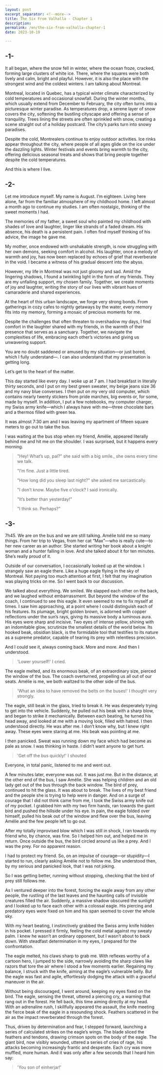 ```yaml
---
layout: post
excerpt_separator: <!--more-->
title: The Six From Valhalla - Chapter 1
description: 
permalink: /en/the-six-from-valhalla-chapter-1
date: 2023-10-19

---
```


## -1-

It all began, where the snow fell in winter, where the ocean froze, cracked, forming large clusters of white ice. There, where the squares were both lively and calm, bright and playful. However, it is also the place with the strongest wind and the coldest winters. I am talking about Montreal.

Montreal, located in Quebec, has a typical winter climate characterized by cold temperatures and occasional snowfall. During the winter months, which usually extend from December to February, the city often turns into a picturesque winter paradise. As temperatures drop, a serene layer of snow covers the city, softening the bustling cityscape and offering a sense of tranquility. Trees lining the streets are often sprinkled with snow, creating a scene straight out of a holiday postcard. The city’s parks turn into snowy paradises.

Despite the cold, Montrealers continue to enjoy outdoor activities. Ice rinks appear throughout the city, where people of all ages glide on the ice under the dazzling lights. Winter festivals and events bring warmth to the city, offering delicious seasonal treats and shows that bring people together despite the cold temperatures.

And this is where I live.

## -2-

Let me introduce myself. My name is August. I’m eighteen. Living here alone, far from the familiar atmosphere of my childhood home. I left almost a month ago to continue my studies. I am often nostalgic, thinking of the sweet moments I had.

The memories of my father, a sweet soul who painted my childhood with shades of love and laughter, linger like strands of a faded dream. His absence, his death is a persistent pain. I often find myself thinking of his advice, the image he gave me.

My mother, once endowed with unshakable strength, is now struggling with her own demons, seeking comfort in alcohol. His laughter, once a melody of warmth and joy, has now been replaced by echoes of grief that reverberate in the void. I became a witness of his gradual descent into the abyss.

However, my life in Montreal was not just gloomy and sad. Amid the lingering shadows, I found a twinkling light in the form of my friends. They are my unfailing support, my chosen family. Together, we create moments of joy and laughter, writing the story of our lives with vibrant hues of camaraderie and shared experiences.

At the heart of this urban landscape, we forge very strong bonds. From gatherings in cozy cafes to nightly getaways by the water, every memory fits into my memory, forming a mosaic of precious moments for me.

Despite the challenges that often threaten to overshadow my days, I find comfort in the laughter shared with my friends, in the warmth of their presence that serves as a sanctuary. Together, we navigate the complexities of life, embracing each other’s victories and giving us unwavering support.

You are no doubt saddened or amused by my situation—or just bored, which I fully understand—. I can also understand that my presentation is getting long.

Let’s get to the heart of the matter.

This day started like every day. I woke up at 7 am. I had breakfast in literally thirty seconds, and I put on my best green sweater, my beige jeans size 36 and my navy blue converses. I then put on my very old computer, which contains nearly twenty stickers from pride marches, big events or, for some, made by myself. In addition, I put a few notebooks, my computer charger, my Swiss army knife—which I always have with me—three chocolate bars and a thermos filled with green tea.

It was almost 7:30 am and I was leaving my apartment of fifteen square meters to go out to take the bus.

I was waiting at the bus stop when my friend, Amélie, appeared literally behind me and hit me on the shoulder. I was surprised, but it happens every morning.

> "Hey! What’s up, pal?" she said with a big smile., she owns every time we talk.
> 
> "I’m fine. Just a little tired.
> 
> "How long did you sleep last night?" she asked me sarcastically.
> 
> "I don’t know. Maybe five o'clock? I said ironically.
> 
> "It’s better than yesterday!"
> 
> "I think so. Perhaps?"

## -3-

7h45. We are on the bus and we are still talking. Amélie told me so many things. From her trip to Vegas, from her cat “Max”—who is really cute—to her new career as an author. She started writing her book about a knight woman and a hunter falling in love. And she talked about it for ten minutes. She’s really proud of it.

Outside of our conversation, I occasionally looked up at the window. I strangely saw an eagle there. Like a huge eagle flying in the sky of Montreal. Not paying too much attention at first, I felt that my imagination was playing tricks on me. So I went back to our discussion.

We talked about everything. We smiled. We slapped each other on the back, and we laughed without embarrassment. But beyond the window of the coach, I continued to see this eagle. It even seemed to me to fix myself at times. I saw him approaching, at a point where I could distinguish each of his features. Its plumage, bright golden brown, is adorned with copper reflections under the sun’s rays, giving its massive body a luminous aura. His eyes were sharp and incisive. Two eyes of intense yellow, shining with an indomitable glow, scrutinize the smallest details of the world below. Its hooked beak, obsidian black, is the formidable tool that testifies to its nature as a supreme predator, capable of tearing its prey with relentless precision.

And I could see it, always coming back. More and more. And then I understood.

> 'Lower yourself!' I cried.

The eagle melted, and its enormous beak, of an extraordinary
size, pierced the window of the bus. The coach overturned, propelling us all
out of our seats. Amélie is me, we both waltzed to the other side of the bus.

> 'What an idea to have removed the belts on the buses!' I
> thought very strongly.

The eagle, still beak in the glass, tried to break it. He was
desperately trying to get into the vehicle. Suddenly, he pulled out his beak
with a sharp blow, and began to strike it mechanically. Between each beating,
he turned his head away, and looked at me with a moving look, filled with
hatred. I then understood directly. He was after me. I don’t know why, but I
knew right away. These eyes were staring at me. His beak was pointing at me.

I then panicked. Sweat was running down my face which had
become as pale as snow. I was thinking in haste. I didn’t want anyone to get
hurt.

> 'Get off the bus quickly!' I shouted

Everyone, in total panic, listened to me and went out.

A few minutes later, everyone was out. It was just me. But in
the distance, at the other end of the bus, I saw Amélie. She was helping
children and an old lady get out of the bus through the back window. The bird
of prey, continued to hit the glass. It was about to break. The lives of my
best friend and the people she is trying to help were in danger. And on a surge
of courage that I did not think came from me, I took the Swiss army knife out
of my pocket. I grabbed him with my two firm hands, ran towards the giant bird
and pushed the hillside under his eye. In pain, the eagle folded over himself,
pulled his beak out of the window and flew over the bus, leaving Amélie and the
few people left to go out.

After my totally improvised blow which I was still in shock, I
ran towards my friend who, by chance, was fine. So I helped him out, and helped
me in return. Once outside the bus, the bird circled around us like a prey. And
I was the prey. For no apparent reason.

I had to protect my friend. So, on an impulse of courage—or
stupidity—I started to run, clearly asking Amélie not to follow me. She
understood then, by my serious and panicked look, that I was not joking.

So I was getting better, running without stopping, checking
that the bird of prey still follows me.

As I ventured deeper into the forest, forcing the eagle away
from any other people, the rustling of the last leaves and the haunting calls
of invisible creatures filled the air. Suddenly, a massive shadow obscured the
sunlight and I looked up to face each other with a colossal eagle. His piercing
and predatory eyes were fixed on him and his span seemed to cover the whole
sky.

With my heart beating, I instinctively grabbed the Swiss army
knife hidden in his pocket. I pressed it firmly, feeling the cold metal against
my sweaty palm. I knew he wasn’t an ordinary opponent, but I wasn’t about to
back down. With steadfast determination in my eyes, I prepared for the
confrontation.

The eagle melted, his claws sharp to grab me. With reflexes
worthy of a cartoon hero, I jumped to the side, narrowly avoiding the sharp
claws like razors that tore the air where I stood a few moments earlier.
Regaining my balance, I struck with the knife, aiming at the eagle’s vulnerable
belly. But the eagle was fast and agile, effortlessly dodging the attack with a
graceful maneuver in the air.

Without being discouraged, I went around, keeping my eyes
fixed on the bird. The eagle, sensing the threat, uttered a piercing cry, a
warning that rang out in the forest. He fell back, this time aiming directly at
my head. With an adrenaline rush, I skillfully appeared the assault, the knife
meeting the fierce beak of the eagle in a resounding shock. Feathers scattered
in the air as the impact reverberated through the forest.

Thus, driven by determination and fear, I stepped forward,
launching a series of calculated strikes on the eagle’s wings. The blade sliced
the feathers and tendons, drawing crimson spots on the body of the eagle. The
giant bird, now visibly wounded, uttered a series of cries of rage, his attacks
becoming increasingly frantic and desperate. Each cry was more muffled, more
human. And it was only after a few seconds that I heard him say:

> 'You son of einherjar!'
